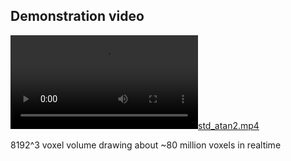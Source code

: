 ## Demonstration video

[![std_atan2.mp4](std_atan2.mp4)](std_atan2.mp4)

8192^3 voxel volume drawing about ~80 million voxels in realtime
